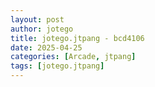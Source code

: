 ```yaml
---
layout: post
author: jotego
title: jotego.jtpang - bcd4106
date: 2025-04-25
categories: [Arcade, jtpang]
tags: [jotego.jtpang]
---
```


